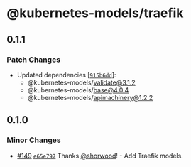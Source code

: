 # @kubernetes-models/traefik

## 0.1.1

### Patch Changes

- Updated dependencies [[`915b6dd`](https://github.com/tommy351/kubernetes-models-ts/commit/915b6dd8fb5e9d046dc7f7b654f72eea5e97391e)]:
  - @kubernetes-models/validate@3.1.2
  - @kubernetes-models/base@4.0.4
  - @kubernetes-models/apimachinery@1.2.2

## 0.1.0

### Minor Changes

- [#149](https://github.com/tommy351/kubernetes-models-ts/pull/149) [`e65e797`](https://github.com/tommy351/kubernetes-models-ts/commit/e65e797912b0e58e33075a5caf107bd8d7c7ccb5) Thanks [@shorwood](https://github.com/shorwood)! - Add Traefik models.
